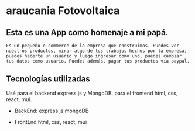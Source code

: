 # araucania Fotovoltaica


## Esta es una App como homenaje a mi papá.
    Es un pequeño e-commerce de la empresa que construimos. Puedes ver nuestros productos, mirar algo de los trabajos hechos por la empresa, puedes hacerte un usuario y luego ingresar como uno, puedes cambiar tus datos como usuario. Puedes además, pagar tus productos vía paypal. 

## Tecnologías utilizadas
  Usé para el backend express.js y MongoDB, para el frontend html, css, react, mui.

- BackEnd: 
  express.js
  mongoDB
  
- FrontEnd
  html,
  css,
  react,
  mui

  
